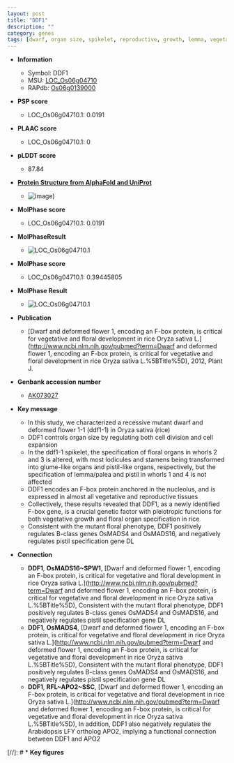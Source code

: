 ```yaml
---
layout: post
title: "DDF1"
description: ""
category: genes
tags: [dwarf, organ size, spikelet, reproductive, growth, lemma, vegetative, stamen, floral, cell division, flower, palea]
---
```


* **Information**  
    + Symbol: DDF1  
    + MSU: [LOC_Os06g04710](http://rice.plantbiology.msu.edu/cgi-bin/ORF_infopage.cgi?orf=LOC_Os06g04710)  
    + RAPdb: [Os06g0139000](http://rapdb.dna.affrc.go.jp/viewer/gbrowse_details/irgsp1?name=Os06g0139000)  

* **PSP score**  
    + LOC_Os06g04710.1: 0.0191 

* **PLAAC score**  
    + LOC_Os06g04710.1: 0 

* **pLDDT score**
    + 87.84

* **[Protein Structure from AlphaFold and UniProt](https://www.uniprot.org/uniprotkb/B7ELK7/entry#structure)**
    + ![image](https://ricepsp.github.io/images/B/AF-B7ELK7-F1.png))

* **MolPhase score**
    + LOC_Os06g04710.1: 0.0191

* **MolPhaseResult**
    + ![LOC_Os06g04710.1](https://ricepsp.github.io/pictures/LOC_Os06g/LOC_Os06g04710.1.png)

* **MolPhase score**
    + LOC_Os06g04710.1: 0.39445805

* **MolPhase Result**
    + ![LOC_Os06g04710.1](https://304243504.github.io/Pictures/LOC_Os06g/LOC_Os06g04710.1.png)

* **Publication**  
    + [Dwarf and deformed flower 1, encoding an F-box protein, is critical for vegetative and floral development in rice Oryza sativa L.](http://www.ncbi.nlm.nih.gov/pubmed?term=Dwarf and deformed flower 1, encoding an F-box protein, is critical for vegetative and floral development in rice Oryza sativa L.%5BTitle%5D), 2012, Plant J.

* **Genbank accession number**  
    + [AK073027](http://www.ncbi.nlm.nih.gov/nuccore/AK073027)

* **Key message**  
    + In this study, we characterized a recessive mutant dwarf and deformed flower 1-1 (ddf1-1) in Oryza sativa (rice)
    + DDF1 controls organ size by regulating both cell division and cell expansion
    + In the ddf1-1 spikelet, the specification of floral organs in whorls 2 and 3 is altered, with most lodicules and stamens being transformed into glume-like organs and pistil-like organs, respectively, but the specification of lemma/palea and pistil in whorls 1 and 4 is not affected
    + DDF1 encodes an F-box protein anchored in the nucleolus, and is expressed in almost all vegetative and reproductive tissues
    + Collectively, these results revealed that DDF1, as a newly identified F-box gene, is a crucial genetic factor with pleiotropic functions for both vegetative growth and floral organ specification in rice
    + Consistent with the mutant floral phenotype, DDF1 positively regulates B-class genes OsMADS4 and OsMADS16, and negatively regulates pistil specification gene DL

* **Connection**  
    + __DDF1__, __OsMADS16~SPW1__, [Dwarf and deformed flower 1, encoding an F-box protein, is critical for vegetative and floral development in rice Oryza sativa L.](http://www.ncbi.nlm.nih.gov/pubmed?term=Dwarf and deformed flower 1, encoding an F-box protein, is critical for vegetative and floral development in rice Oryza sativa L.%5BTitle%5D), Consistent with the mutant floral phenotype, DDF1 positively regulates B-class genes OsMADS4 and OsMADS16, and negatively regulates pistil specification gene DL
    + __DDF1__, __OsMADS4__, [Dwarf and deformed flower 1, encoding an F-box protein, is critical for vegetative and floral development in rice Oryza sativa L.](http://www.ncbi.nlm.nih.gov/pubmed?term=Dwarf and deformed flower 1, encoding an F-box protein, is critical for vegetative and floral development in rice Oryza sativa L.%5BTitle%5D), Consistent with the mutant floral phenotype, DDF1 positively regulates B-class genes OsMADS4 and OsMADS16, and negatively regulates pistil specification gene DL
    + __DDF1__, __RFL~APO2~SSC__, [Dwarf and deformed flower 1, encoding an F-box protein, is critical for vegetative and floral development in rice Oryza sativa L.](http://www.ncbi.nlm.nih.gov/pubmed?term=Dwarf and deformed flower 1, encoding an F-box protein, is critical for vegetative and floral development in rice Oryza sativa L.%5BTitle%5D), In addition, DDF1 also negatively regulates the Arabidopsis LFY ortholog APO2, implying a functional connection between DDF1 and APO2

[//]: # * **Key figures**  



